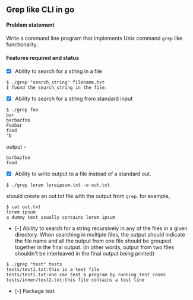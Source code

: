 ## Grep like CLI in go

#### Problem statement

Write a command line program that implements Unix command `grep` like functionality.

#### Features required and status

- [x] Ability to search for a string in a file

```
$ ./grep "search_string" filename.txt
I found the search_string in the file.
```

- [x] Ability to search for a string from standard input

```
$ ./grep foo
bar
barbazfoo
Foobar
food
^D
```

output -

```
barbazfoo
food
```

- [x] Ability to write output to a file instead of a standard out.

```
$ ./grep lorem loreipsum.txt -o out.txt
```

should create an out.txt file with the output from `grep`. for example,

```
$ cat out.txt
lorem ipsum
a dummy text usually contains lorem ipsum
```

- [-] Ability to search for a string recursively in any of the files in a given directory. When searching in multiple files, the output should indicate the file name and all the output from one file should be grouped together in the final output. (in other words, output from two files shouldn't be interleaved in the final output being printed)

```
$ ./grep "test" tests
tests/test1.txt:this is a test file
tests/test1.txt:one can test a program by running test cases
tests/inner/test2.txt:this file contains a test line
```

- [-] Package test
